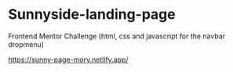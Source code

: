 # Sunnyside-landing-page
Frontend Mentor Challenge (html, css and javascript for the navbar dropmenu)

https://sunny-page-mory.netlify.app/
